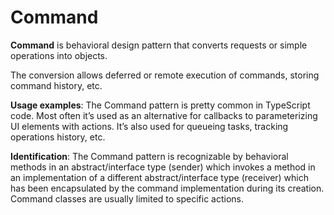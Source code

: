 # Command

**Command** is behavioral design pattern that converts requests or simple operations into objects.

The conversion allows deferred or remote execution of commands, storing command history, etc.

**Usage examples**: The Command pattern is pretty common in TypeScript code. Most often it’s used as an alternative for callbacks to parameterizing UI elements with actions. It’s also used for queueing tasks, tracking operations history, etc.

**Identification**: The Command pattern is recognizable by behavioral methods in an abstract/interface type (sender) which invokes a method in an implementation of a different abstract/interface type (receiver) which has been encapsulated by the command implementation during its creation. Command classes are usually limited to specific actions.